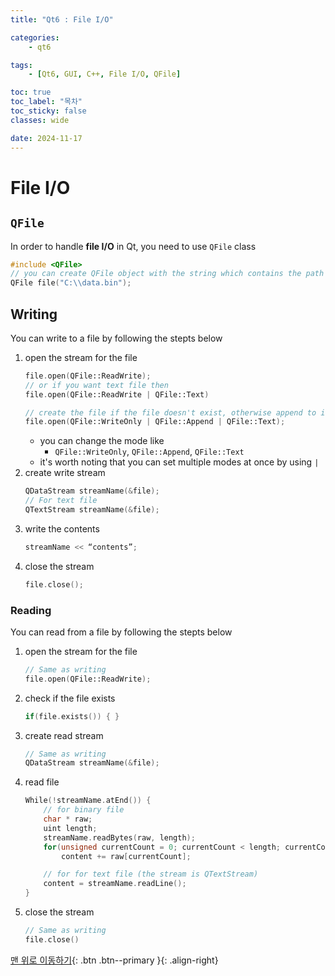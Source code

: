 ```yaml
---
title: "Qt6 : File I/O"

categories:
    - qt6

tags:
    - [Qt6, GUI, C++, File I/O, QFile]

toc: true
toc_label: "목차"
toc_sticky: false
classes: wide

date: 2024-11-17
---
```


# File I/O

## `QFile`
In order to handle **file I/O** in Qt, you need to use `QFile` class
```c++
#include <QFile>
// you can create QFile object with the string which contains the path of the file including the extension
QFile file("C:\\data.bin");
```


## Writing
You can write to a file by following the stepts below
1. open the stream for the file
    ```c++
    file.open(QFile::ReadWrite);
    // or if you want text file then
    file.open(QFile::ReadWrite | QFile::Text)

    // create the file if the file doesn't exist, otherwise append to it
    file.open(QFile::WriteOnly | QFile::Append | QFile::Text);
    ```
    * you can change the mode like
        + `QFile::WriteOnly`, `QFile::Append`, `QFile::Text`
    * it's worth noting that you can set multiple modes at once by using `|`
2. create write stream
    ```c++
    QDataStream streamName(&file);
    // For text file
    QTextStream streamName(&file);
    ```
3. write the contents
    ```c++
    streamName << “contents”;
    ```
4. close the stream
    ```c++
    file.close();
    ```


### Reading
You can read from a file by following the stepts below
1. open the stream for the file
    ```c++
    // Same as writing
    file.open(QFile::ReadWrite);
    ```
2. check if the file exists
    ```c++
    if(file.exists()) { }
    ```
3. create read stream
    ```c++
    // Same as writing
    QDataStream streamName(&file);
    ```
4. read file
    ```c++
    While(!streamName.atEnd()) {
        // for binary file
		char * raw;
		uint length;		
        streamName.readBytes(raw, length);
        for(unsigned currentCount = 0; currentCount < length; currentCount++)
            content += raw[currentCount];

        // for for text file (the stream is QTextStream)
		content = streamName.readLine();
    }
    ```
5. close the stream
    ```c++
    // Same as writing
    file.close()
    ```


[맨 위로 이동하기](#){: .btn .btn--primary }{: .align-right}